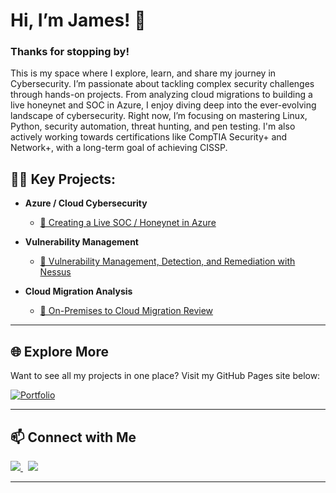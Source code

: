 # Hi, I’m James! 👋

### Thanks for stopping by!

This is my space where I explore, learn, and share my journey in Cybersecurity. I’m passionate about tackling complex security challenges through hands-on projects. From analyzing cloud migrations to building a live honeynet and SOC in Azure, I enjoy diving deep into the ever-evolving landscape of cybersecurity. Right now, I’m focusing on mastering Linux, Python, security automation, threat hunting, and pen testing. I'm also actively working towards certifications like CompTIA Security+ and Network+, with a long-term goal of achieving CISSP.



## 👨‍💻 Key Projects:

- **Azure / Cloud Cybersecurity**
  - [🔗 Creating a Live SOC / Honeynet in Azure](https://github.com/james-watson-iii/Azure-SOC-Honeynet)

- **Vulnerability Management**
  - [🔗 Vulnerability Management, Detection, and Remediation with Nessus](https://github.com/james-watson-iii/Vulnerability-Management)

- **Cloud Migration Analysis**
  - [🔗 On-Premises to Cloud Migration Review](https://github.com/james-watson-iii/Cloud-Migration-Analysis/)

---

## 🌐 Explore More

Want to see all my projects in one place? Visit my GitHub Pages site below:

[![Portfolio](https://img.shields.io/badge/-Portfolio-000?style=for-the-badge&logo=github&logoColor=white)](https://jkopal101.github.io)

---

## 📫 Connect with Me

<a href="https://www.linkedin.com/in/james-kopal/">
  <img src="https://img.shields.io/badge/-LinkedIn-0072b1?&style=for-the-badge&logo=linkedin&logoColor=white" />
</a>
&nbsp;
<a href="https://twitter.com/yourtwitterhandle">
  <img src="https://img.shields.io/badge/-Twitter-1DA1F2?&style=for-the-badge&logo=twitter&logoColor=white" />
</a>

---


